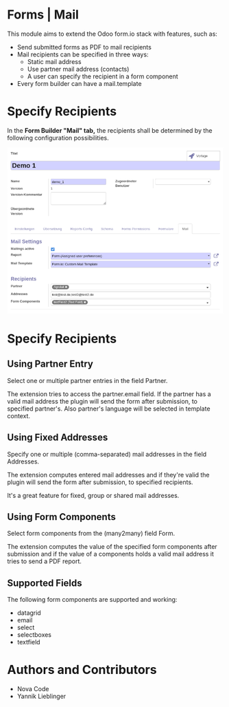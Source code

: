 # Forms | Mail

This module aims to extend the Odoo form.io stack with features, such as:

* Send submitted forms as PDF to mail recipients
* Mail recipients can be specified in three ways:
    * Static mail address
    * Use partner mail address (contacts)
    * A user can specify the recipient in a form component
* Every form builder can have a mail.template
    
# Specify Recipients

In the <b>Form Builder "Mail" tab,</b> the recipients shall be determined by the following configuration possibilities.


![Mail settings](./static/description/formio_builder_mail_settings.png)

# Specify Recipients

## Using Partner Entry

Select one or multiple partner entries in the field Partner.

The extension tries to access the partner.email field.
If the partner has a valid mail address the plugin will send the
form after submission, to specified partner's.
Also partner's language will be selected in template context.

## Using Fixed Addresses

Specify one or multiple (comma-separated) mail addresses in the field Addresses.

The extension computes entered mail addresses and if 
they're valid the plugin will send the form after submission, 
to specified recipients.

It's a great feature for fixed, group or shared mail addresses.

## Using Form Components

Select form components from the (many2many) field Form.

The extension computes the value of the specified form components
after submission and if the value of a components holds a valid
mail address it tries to send a PDF report.

## Supported Fields

The following form components are supported and working:

 - datagrid
 - email
 - select
 - selectboxes
 - textfield

# Authors and Contributors

- Nova Code
- Yannik Lieblinger
